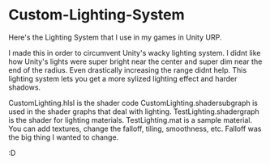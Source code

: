 # Custom-Lighting-System
Here's the Lighting System that I use in my games in Unity URP.

I made this in order to circumvent Unity's wacky lighting system. I didnt like how Unity's lights were super bright near the center and super dim near the end of the radius. Even drastically increasing the range didnt help. This lighting system lets you get a more sylized lighting effect and harder shadows.

CustomLighting.hlsl is the shader code
CustomLighting.shadersubgraph is used in the shader graphs that deal with lighting.
TestLighting.shadergraph is the shader for lighting materials.
TestLighting.mat is a sample material. You can add textures, change the falloff, tiling, smoothness, etc. Falloff was the big thing I wanted to change.

:D
